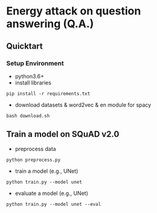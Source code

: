 # Energy attack on question answering (Q.A.)

## Quicktart
### Setup Environment
- python3.6+
- install libraries
```
pip install -r requirements.txt
```
- download datasets & word2vec & en module for spacy
```
bash download.sh
```

## Train a model on SQuAD v2.0

- preprocess data
```
python preprocess.py
```

- train a model (e.g., UNet)
```
python train.py --model unet
```

- evaluate a model (e.g., UNet)
```
python train.py --model unet --eval
```




